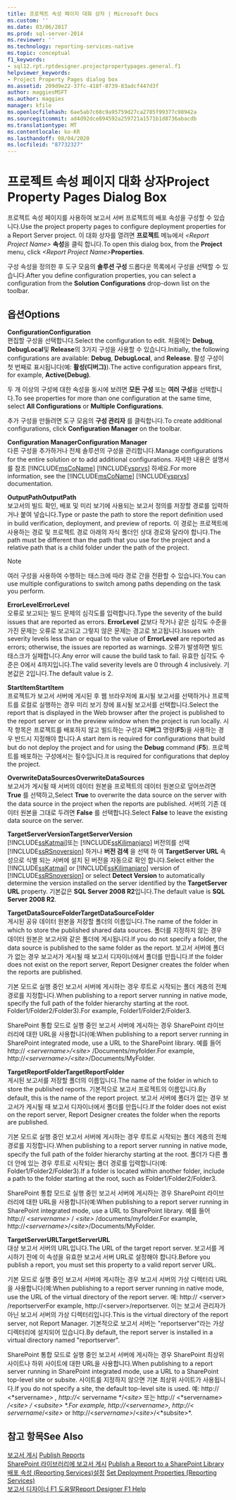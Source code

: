 ```yaml
---
title: 프로젝트 속성 페이지 대화 상자 | Microsoft Docs
ms.custom: ''
ms.date: 03/06/2017
ms.prod: sql-server-2014
ms.reviewer: ''
ms.technology: reporting-services-native
ms.topic: conceptual
f1_keywords:
- sql12.rpt.rptdesigner.projectpropertypages.general.f1
helpviewer_keywords:
- Project Property Pages dialog box
ms.assetid: 209d9e22-37fc-418f-8739-83adcf447d3f
author: maggiesMSFT
ms.author: maggies
manager: kfile
ms.openlocfilehash: 6ae5ab7c68c9a95759d27ca2785f99377c98942a
ms.sourcegitcommit: ad4d92dce894592a259721a1571b1d8736abacdb
ms.translationtype: MT
ms.contentlocale: ko-KR
ms.lasthandoff: 08/04/2020
ms.locfileid: "87732327"
---
```

# <a name="project-property-pages-dialog-box"></a><span data-ttu-id="13e7b-102">프로젝트 속성 페이지 대화 상자</span><span class="sxs-lookup"><span data-stu-id="13e7b-102">Project Property Pages Dialog Box</span></span>
  <span data-ttu-id="13e7b-103">프로젝트 속성 페이지를 사용하여 보고서 서버 프로젝트의 배포 속성을 구성할 수 있습니다.</span><span class="sxs-lookup"><span data-stu-id="13e7b-103">Use the project property pages to configure deployment properties for a Report Server project.</span></span> <span data-ttu-id="13e7b-104">이 대화 상자를 열려면 **프로젝트** 메뉴에서 _\<Report Project Name>_ **속성**을 클릭 합니다.</span><span class="sxs-lookup"><span data-stu-id="13e7b-104">To open this dialog box, from the **Project** menu, click _\<Report Project Name>_**Properties**.</span></span>  
  
 <span data-ttu-id="13e7b-105">구성 속성을 정의한 후 도구 모음의 **솔루션 구성** 드롭다운 목록에서 구성을 선택할 수 있습니다.</span><span class="sxs-lookup"><span data-stu-id="13e7b-105">After you define configuration properties, you can select a configuration from the **Solution Configurations** drop-down list on the toolbar.</span></span>  
  
## <a name="options"></a><span data-ttu-id="13e7b-106">옵션</span><span class="sxs-lookup"><span data-stu-id="13e7b-106">Options</span></span>  
 <span data-ttu-id="13e7b-107">**Configuration**</span><span class="sxs-lookup"><span data-stu-id="13e7b-107">**Configuration**</span></span>  
 <span data-ttu-id="13e7b-108">편집할 구성을 선택합니다.</span><span class="sxs-lookup"><span data-stu-id="13e7b-108">Select the configuration to edit.</span></span> <span data-ttu-id="13e7b-109">처음에는 **Debug**, **DebugLocal**및 **Release**의 3가지 구성을 사용할 수 있습니다.</span><span class="sxs-lookup"><span data-stu-id="13e7b-109">Initially, the following configurations are available: **Debug**, **DebugLocal**, and **Release**.</span></span> <span data-ttu-id="13e7b-110">활성 구성이 첫 번째로 표시됩니다(예: **활성(디버그)**).</span><span class="sxs-lookup"><span data-stu-id="13e7b-110">The active configuration appears first, for example, **Active(Debug)**.</span></span>  
  
 <span data-ttu-id="13e7b-111">두 개 이상의 구성에 대한 속성을 동시에 보려면 **모든 구성** 또는 **여러 구성**을 선택합니다.</span><span class="sxs-lookup"><span data-stu-id="13e7b-111">To see properties for more than one configuration at the same time, select **All Configurations** or **Multiple Configurations**.</span></span>  
  
 <span data-ttu-id="13e7b-112">추가 구성을 만들려면 도구 모음의 **구성 관리자** 를 클릭합니다.</span><span class="sxs-lookup"><span data-stu-id="13e7b-112">To create additional configurations, click **Configuration Manager** on the toolbar.</span></span>  
  
 <span data-ttu-id="13e7b-113">**Configuration Manager**</span><span class="sxs-lookup"><span data-stu-id="13e7b-113">**Configuration Manager**</span></span>  
 <span data-ttu-id="13e7b-114">다른 구성을 추가하거나 전체 솔루션의 구성을 관리합니다.</span><span class="sxs-lookup"><span data-stu-id="13e7b-114">Manage configurations for the entire solution or to add additional configurations.</span></span> <span data-ttu-id="13e7b-115">자세한 내용은 설명서를 참조 [!INCLUDE[msCoName](../../includes/msconame-md.md)] [!INCLUDE[vsprvs](../../includes/vsprvs-md.md)] 하세요.</span><span class="sxs-lookup"><span data-stu-id="13e7b-115">For more information, see the [!INCLUDE[msCoName](../../includes/msconame-md.md)] [!INCLUDE[vsprvs](../../includes/vsprvs-md.md)] documentation.</span></span>  
  
 <span data-ttu-id="13e7b-116">**OutputPath**</span><span class="sxs-lookup"><span data-stu-id="13e7b-116">**OutputPath**</span></span>  
 <span data-ttu-id="13e7b-117">보고서의 빌드 확인, 배포 및 미리 보기에 사용되는 보고서 정의를 저장할 경로를 입력하거나 붙여 넣습니다.</span><span class="sxs-lookup"><span data-stu-id="13e7b-117">Type or paste the path to store the report definition used in build verification, deployment, and preview of reports.</span></span> <span data-ttu-id="13e7b-118">이 경로는 프로젝트에 사용하는 경로 및 프로젝트 경로 아래의 자식 폴더인 상대 경로와 달라야 합니다.</span><span class="sxs-lookup"><span data-stu-id="13e7b-118">The path must be different than the path that you use for the project and a relative path that is a child folder under the path of the project.</span></span>  
  
> [!NOTE]  
>  <span data-ttu-id="13e7b-119">여러 구성을 사용하여 수행하는 태스크에 따라 경로 간을 전환할 수 있습니다.</span><span class="sxs-lookup"><span data-stu-id="13e7b-119">You can use multiple configurations to switch among paths depending on the task you perform.</span></span>  
  
 <span data-ttu-id="13e7b-120">**ErrorLevel**</span><span class="sxs-lookup"><span data-stu-id="13e7b-120">**ErrorLevel**</span></span>  
 <span data-ttu-id="13e7b-121">오류로 보고되는 빌드 문제의 심각도를 입력합니다.</span><span class="sxs-lookup"><span data-stu-id="13e7b-121">Type the severity of the build issues that are reported as errors.</span></span> <span data-ttu-id="13e7b-122">**ErrorLevel** 값보다 작거나 같은 심각도 수준을 가진 문제는 오류로 보고되고 그렇지 않은 문제는 경고로 보고됩니다.</span><span class="sxs-lookup"><span data-stu-id="13e7b-122">Issues with severity levels less than or equal to the value of **ErrorLevel** are reported as errors; otherwise, the issues are reported as warnings.</span></span> <span data-ttu-id="13e7b-123">오류가 발생하면 빌드 태스크가 실패합니다.</span><span class="sxs-lookup"><span data-stu-id="13e7b-123">Any error will cause the build task to fail.</span></span> <span data-ttu-id="13e7b-124">유효한 심각도 수준은 0에서 4까지입니다.</span><span class="sxs-lookup"><span data-stu-id="13e7b-124">The valid severity levels are 0 through 4 inclusively.</span></span> <span data-ttu-id="13e7b-125">기본값은 2입니다.</span><span class="sxs-lookup"><span data-stu-id="13e7b-125">The default value is 2.</span></span>  
  
 <span data-ttu-id="13e7b-126">**StartItem**</span><span class="sxs-lookup"><span data-stu-id="13e7b-126">**StartItem**</span></span>  
 <span data-ttu-id="13e7b-127">프로젝트가 보고서 서버에 게시된 후 웹 브라우저에 표시될 보고서를 선택하거나 프로젝트를 로컬로 실행하는 경우 미리 보기 창에 표시될 보고서를 선택합니다.</span><span class="sxs-lookup"><span data-stu-id="13e7b-127">Select the report that is displayed in the Web browser after the project is published to the report server or in the preview window when the project is run locally.</span></span> <span data-ttu-id="13e7b-128">시작 항목은 프로젝트를 배포하지 않고 빌드하는 구성과 **디버그** 명령(**F5**)을 사용하는 경우 반드시 지정해야 합니다.</span><span class="sxs-lookup"><span data-stu-id="13e7b-128">A start item is required for configurations that build but do not deploy the project and for using the **Debug** command (**F5**).</span></span> <span data-ttu-id="13e7b-129">프로젝트를 배포하는 구성에서는 필수입니다.</span><span class="sxs-lookup"><span data-stu-id="13e7b-129">It is required for configurations that deploy the project.</span></span>  
  
 <span data-ttu-id="13e7b-130">**OverwriteDataSources**</span><span class="sxs-lookup"><span data-stu-id="13e7b-130">**OverwriteDataSources**</span></span>  
 <span data-ttu-id="13e7b-131">보고서가 게시될 때 서버의 데이터 원본을 프로젝트의 데이터 원본으로 덮어쓰려면 **True** 를 선택하고,</span><span class="sxs-lookup"><span data-stu-id="13e7b-131">Select **True** to overwrite the data source on the server with the data source in the project when the reports are published.</span></span> <span data-ttu-id="13e7b-132">서버의 기존 데이터 원본을 그대로 두려면 **False** 를 선택합니다.</span><span class="sxs-lookup"><span data-stu-id="13e7b-132">Select **False** to leave the existing data source on the server.</span></span>  
  
 <span data-ttu-id="13e7b-133">**TargetServerVersion**</span><span class="sxs-lookup"><span data-stu-id="13e7b-133">**TargetServerVersion**</span></span>  
 <span data-ttu-id="13e7b-134">[!INCLUDE[ssKatmai](../../includes/sskatmai-md.md)]또는 [!INCLUDE[ssKilimanjaro](../../includes/sskilimanjaro-md.md)] 버전의를 선택 [!INCLUDE[ssRSnoversion](../../includes/ssrsnoversion-md.md)] 하거나 **버전 검색** 을 선택 하 여 **TargetServer URL** 속성으로 식별 되는 서버에 설치 된 버전을 자동으로 확인 합니다.</span><span class="sxs-lookup"><span data-stu-id="13e7b-134">Select either the [!INCLUDE[ssKatmai](../../includes/sskatmai-md.md)] or [!INCLUDE[ssKilimanjaro](../../includes/sskilimanjaro-md.md)] version of [!INCLUDE[ssRSnoversion](../../includes/ssrsnoversion-md.md)] or select **Detect Version** to automatically determine the version installed on the server identified by the **TargetServer URL** property.</span></span> <span data-ttu-id="13e7b-135">기본값은 **SQL Server 2008 R2**입니다.</span><span class="sxs-lookup"><span data-stu-id="13e7b-135">The default value is **SQL Server 2008 R2**.</span></span>  
  
 <span data-ttu-id="13e7b-136">**TargetDataSourceFolder**</span><span class="sxs-lookup"><span data-stu-id="13e7b-136">**TargetDataSourceFolder**</span></span>  
 <span data-ttu-id="13e7b-137">게시된 공유 데이터 원본을 저장할 폴더의 이름입니다.</span><span class="sxs-lookup"><span data-stu-id="13e7b-137">The name of the folder in which to store the published shared data sources.</span></span> <span data-ttu-id="13e7b-138">폴더를 지정하지 않는 경우 데이터 원본은 보고서와 같은 폴더에 게시됩니다.</span><span class="sxs-lookup"><span data-stu-id="13e7b-138">If you do not specify a folder, the data source is published to the same folder as the report.</span></span> <span data-ttu-id="13e7b-139">보고서 서버에 폴더가 없는 경우 보고서가 게시될 때 보고서 디자이너에서 폴더를 만듭니다.</span><span class="sxs-lookup"><span data-stu-id="13e7b-139">If the folder does not exist on the report server, Report Designer creates the folder when the reports are published.</span></span>  
  
 <span data-ttu-id="13e7b-140">기본 모드로 실행 중인 보고서 서버에 게시하는 경우 루트로 시작되는 폴더 계층의 전체 경로를 지정합니다.</span><span class="sxs-lookup"><span data-stu-id="13e7b-140">When publishing to a report server running in native mode, specify the full path of the folder hierarchy starting at the root.</span></span> <span data-ttu-id="13e7b-141">Folder1/Folder2/Folder3).</span><span class="sxs-lookup"><span data-stu-id="13e7b-141">For example, Folder1/Folder2/Folder3.</span></span>  
  
 <span data-ttu-id="13e7b-142">SharePoint 통합 모드로 실행 중인 보고서 서버에 게시하는 경우 SharePoint 라이브러리에 대한 URL을 사용합니다(예:</span><span class="sxs-lookup"><span data-stu-id="13e7b-142">When publishing to a report server running in SharePoint integrated mode, use a URL to the SharePoint library.</span></span> <span data-ttu-id="13e7b-143">예를 들어 http:// *\<servername>/\<site>* /Documents/myfolder.</span><span class="sxs-lookup"><span data-stu-id="13e7b-143">For example, http://*\<servername>/\<site>*/Documents/MyFolder.</span></span>  
  
 <span data-ttu-id="13e7b-144">**TargetReportFolder**</span><span class="sxs-lookup"><span data-stu-id="13e7b-144">**TargetReportFolder**</span></span>  
 <span data-ttu-id="13e7b-145">게시된 보고서를 저장할 폴더의 이름입니다.</span><span class="sxs-lookup"><span data-stu-id="13e7b-145">The name of the folder in which to store the published reports.</span></span> <span data-ttu-id="13e7b-146">기본적으로 보고서 프로젝트의 이름입니다.</span><span class="sxs-lookup"><span data-stu-id="13e7b-146">By default, this is the name of the report project.</span></span> <span data-ttu-id="13e7b-147">보고서 서버에 폴더가 없는 경우 보고서가 게시될 때 보고서 디자이너에서 폴더를 만듭니다.</span><span class="sxs-lookup"><span data-stu-id="13e7b-147">If the folder does not exist on the report server, Report Designer creates the folder when the reports are published.</span></span>  
  
 <span data-ttu-id="13e7b-148">기본 모드로 실행 중인 보고서 서버에 게시하는 경우 루트로 시작되는 폴더 계층의 전체 경로를 지정합니다.</span><span class="sxs-lookup"><span data-stu-id="13e7b-148">When publishing to a report server running in native mode, specify the full path of the folder hierarchy starting at the root.</span></span> <span data-ttu-id="13e7b-149">폴더가 다른 폴더 안에 있는 경우 루트로 시작되는 폴더 경로를 입력합니다(예: Folder1/Folder2/Folder3).</span><span class="sxs-lookup"><span data-stu-id="13e7b-149">If a folder is located within another folder, include a path to the folder starting at the root, such as Folder1/Folder2/Folder3.</span></span>  
  
 <span data-ttu-id="13e7b-150">SharePoint 통합 모드로 실행 중인 보고서 서버에 게시하는 경우 SharePoint 라이브러리에 대한 URL을 사용합니다(예:</span><span class="sxs-lookup"><span data-stu-id="13e7b-150">When publishing to a report server running in SharePoint integrated mode, use a URL to SharePoint library.</span></span> <span data-ttu-id="13e7b-151">예를 들어 http:// *\<servername>* / *\<site>* /documents/myfolder.</span><span class="sxs-lookup"><span data-stu-id="13e7b-151">For example, http://*\<servername>*/*\<site>*/Documents/MyFolder.</span></span>  
  
 <span data-ttu-id="13e7b-152">**TargetServerURL**</span><span class="sxs-lookup"><span data-stu-id="13e7b-152">**TargetServerURL**</span></span>  
 <span data-ttu-id="13e7b-153">대상 보고서 서버의 URL입니다.</span><span class="sxs-lookup"><span data-stu-id="13e7b-153">The URL of the target report server.</span></span> <span data-ttu-id="13e7b-154">보고서를 게시하기 전에 이 속성을 유효한 보고서 서버 URL로 설정해야 합니다.</span><span class="sxs-lookup"><span data-stu-id="13e7b-154">Before you publish a report, you must set this property to a valid report server URL.</span></span>  
  
 <span data-ttu-id="13e7b-155">기본 모드로 실행 중인 보고서 서버에 게시하는 경우 보고서 서버의 가상 디렉터리 URL을 사용합니다(예:</span><span class="sxs-lookup"><span data-stu-id="13e7b-155">When publishing to a report server running in native mode, use the URL of the virtual directory of the report server.</span></span> <span data-ttu-id="13e7b-156">예: http:// \<server> /reportserver</span><span class="sxs-lookup"><span data-stu-id="13e7b-156">For example, http://\<server>/reportserver.</span></span> <span data-ttu-id="13e7b-157">이는 보고서 관리자가 아닌 보고서 서버의 가상 디렉터리입니다.</span><span class="sxs-lookup"><span data-stu-id="13e7b-157">This is the virtual directory of the report server, not Report Manager.</span></span> <span data-ttu-id="13e7b-158">기본적으로 보고서 서버는 "reportserver"라는 가상 디렉터리에 설치되어 있습니다.</span><span class="sxs-lookup"><span data-stu-id="13e7b-158">By default, the report server is installed in a virtual directory named "reportserver".</span></span>  
  
 <span data-ttu-id="13e7b-159">SharePoint 통합 모드로 실행 중인 보고서 서버에 게시하는 경우 SharePoint 최상위 사이트나 하위 사이트에 대한 URL을 사용합니다.</span><span class="sxs-lookup"><span data-stu-id="13e7b-159">When publishing to a report server running in SharePoint integrated mode, use a URL to a SharePoint top-level site or subsite.</span></span> <span data-ttu-id="13e7b-160">사이트를 지정하지 않으면 기본 최상위 사이트가 사용됩니다.</span><span class="sxs-lookup"><span data-stu-id="13e7b-160">If you do not specify a site, the default top-level site is used.</span></span> <span data-ttu-id="13e7b-161">예: http:// \<*servername> *, http://<* servername */\<*site>* 또는 http:// \<*servername> */\<*site>* / \<*subsite> \*.</span><span class="sxs-lookup"><span data-stu-id="13e7b-161">For example, http://\<*servername>*, http://<* servername*/\<*site>* or http://\<*servername>*/\<*site>*/\<*subsite>\*.</span></span>  
  
## <a name="see-also"></a><span data-ttu-id="13e7b-162">참고 항목</span><span class="sxs-lookup"><span data-stu-id="13e7b-162">See Also</span></span>  
 <span data-ttu-id="13e7b-163">[보고서 게시](../publish-reports.md) </span><span class="sxs-lookup"><span data-stu-id="13e7b-163">[Publish Reports](../publish-reports.md) </span></span>  
 <span data-ttu-id="13e7b-164">[SharePoint 라이브러리에 보고서 게시](../reports/publish-a-report-to-a-sharepoint-library.md) </span><span class="sxs-lookup"><span data-stu-id="13e7b-164">[Publish a Report to a SharePoint Library](../reports/publish-a-report-to-a-sharepoint-library.md) </span></span>  
 <span data-ttu-id="13e7b-165">[배포 속성 &#40;Reporting Services&#41;설정](set-deployment-properties-reporting-services.md) </span><span class="sxs-lookup"><span data-stu-id="13e7b-165">[Set Deployment Properties &#40;Reporting Services&#41;](set-deployment-properties-reporting-services.md) </span></span>  
 [<span data-ttu-id="13e7b-166">보고서 디자이너 F1 도움말</span><span class="sxs-lookup"><span data-stu-id="13e7b-166">Report Designer F1 Help</span></span>](report-designer-f1-help.md)  
  
  
